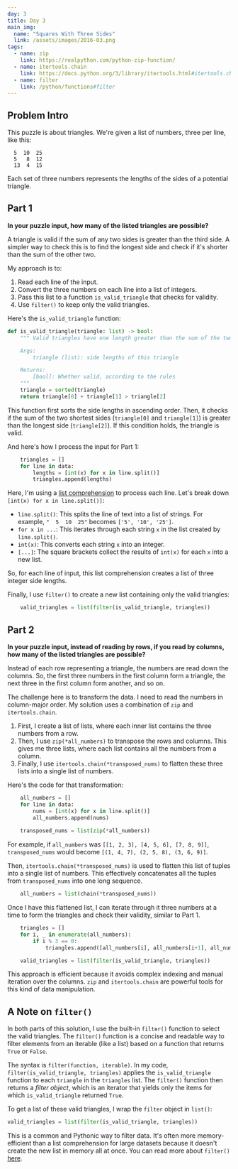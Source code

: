 ```yaml
---
day: 3
title: Day 3
main_img:
  name: "Squares With Three Sides"
  link: /assets/images/2016-03.png
tags: 
  - name: zip
    link: https://realpython.com/python-zip-function/
  - name: itertools.chain
    link: https://docs.python.org/3/library/itertools.html#itertools.chain
  - name: filter
    link: /python/functions#filter
---
```


## Problem Intro

This puzzle is about triangles. We're given a list of numbers, three per line, like this:

```
  5  10  25
  5   8  12
  13  4  15
```

Each set of three numbers represents the lengths of the sides of a potential triangle.

## Part 1

**In your puzzle input, how many of the listed triangles are possible?**

A triangle is valid if the sum of any two sides is greater than the third side. A simpler way to check this is to find the longest side and check if it's shorter than the sum of the other two.

My approach is to:
1. Read each line of the input.
2. Convert the three numbers on each line into a list of integers.
3. Pass this list to a function `is_valid_triangle` that checks for validity.
4. Use `filter()` to keep only the valid triangles.

Here's the `is_valid_triangle` function:

```python
def is_valid_triangle(triangle: list) -> bool:
    """ Valid triangles have one length greater than the sum of the two shorter lengths.

    Args:
        triangle (list): side lengths of this triangle

    Returns:
        [bool]: Whether valid, according to the rules
    """
    triangle = sorted(triangle)
    return triangle[0] + triangle[1] > triangle[2]
```

This function first sorts the side lengths in ascending order. Then, it checks if the sum of the two shortest sides (`triangle[0]` and `triangle[1]`) is greater than the longest side (`triangle[2]`). If this condition holds, the triangle is valid.

And here's how I process the input for Part 1:

```python
    triangles = []
    for line in data:
        lengths = [int(x) for x in line.split()]
        triangles.append(lengths)
```

Here, I'm using a [list comprehension](/python/comprehensions) to process each line. Let's break down `[int(x) for x in line.split()]`:

*   `line.split()`: This splits the line of text into a list of strings. For example, `"  5  10  25"` becomes `['5', '10', '25']`.
*   `for x in ...`: This iterates through each string `x` in the list created by `line.split()`.
*   `int(x)`: This converts each string `x` into an integer.
*   `[...]`: The square brackets collect the results of `int(x)` for each `x` into a new list.

So, for each line of input, this list comprehension creates a list of three integer side lengths.

Finally, I use `filter()` to create a new list containing only the valid triangles:

```python
    valid_triangles = list(filter(is_valid_triangle, triangles))
```

## Part 2

**In your puzzle input, instead of reading by rows, if you read by columns, how many of the listed triangles are possible?**

Instead of each row representing a triangle, the numbers are read down the columns. So, the first three numbers in the first column form a triangle, the next three in the first column form another, and so on.

The challenge here is to transform the data. I need to read the numbers in column-major order. My solution uses a combination of `zip` and `itertools.chain`.

1.  First, I create a list of lists, where each inner list contains the three numbers from a row.
2.  Then, I use `zip(*all_numbers)` to transpose the rows and columns. This gives me three lists, where each list contains all the numbers from a column.
3.  Finally, I use `itertools.chain(*transposed_nums)` to flatten these three lists into a single list of numbers.

Here's the code for that transformation:

```python
    all_numbers = []
    for line in data:
        nums = [int(x) for x in line.split()]
        all_numbers.append(nums)
    
    transposed_nums = list(zip(*all_numbers))
```

For example, if `all_numbers` was `[[1, 2, 3], [4, 5, 6], [7, 8, 9]]`, `transposed_nums` would become `[(1, 4, 7), (2, 5, 8), (3, 6, 9)]`.

Then, `itertools.chain(*transposed_nums)` is used to flatten this list of tuples into a single list of numbers. This effectively concatenates all the tuples from `transposed_nums` into one long sequence.

```python
    all_numbers = list(chain(*transposed_nums))
```

Once I have this flattened list, I can iterate through it three numbers at a time to form the triangles and check their validity, similar to Part 1.

```python
    triangles = []
    for i, _ in enumerate(all_numbers):
        if i % 3 == 0:
            triangles.append([all_numbers[i], all_numbers[i+1], all_numbers[i+2]])

    valid_triangles = list(filter(is_valid_triangle, triangles))
```

This approach is efficient because it avoids complex indexing and manual iteration over the columns. `zip` and `itertools.chain` are powerful tools for this kind of data manipulation.

## A Note on `filter()`

In both parts of this solution, I use the built-in `filter()` function to select the valid triangles. The `filter()` function is a concise and readable way to filter elements from an iterable (like a list) based on a function that returns `True` or `False`.

The syntax is `filter(function, iterable)`. In my code, `filter(is_valid_triangle, triangles)` applies the `is_valid_triangle` function to each `triangle` in the `triangles` list. The `filter()` function then returns a *filter object*, which is an iterator that yields only the items for which `is_valid_triangle` returned `True`.

To get a list of these valid triangles, I wrap the `filter` object in `list()`:

```python
valid_triangles = list(filter(is_valid_triangle, triangles))
```

This is a common and Pythonic way to filter data. It's often more memory-efficient than a list comprehension for large datasets because it doesn't create the new list in memory all at once. You can read more about `filter()` [here](/python/functions#filter).